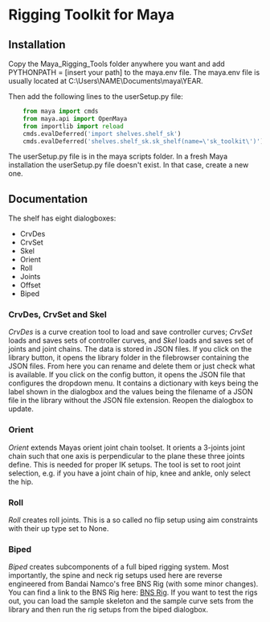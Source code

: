 # Rigging Toolkit for Maya

## Installation
Copy the Maya_Rigging_Tools folder anywhere you want and add PYTHONPATH = [insert your path] to the maya.env file. The maya.env file is usually located at C:\Users\NAME\Documents\maya\YEAR.

Then add the following lines to the userSetup.py file:

```python
    from maya import cmds
    from maya.api import OpenMaya
    from importlib import reload
    cmds.evalDeferred('import shelves.shelf_sk')
    cmds.evalDeferred('shelves.shelf_sk.sk_shelf(name=\'sk_toolkit\')')
```

The userSetup.py file is in the maya scripts folder. In a fresh Maya installation the userSetup.py file doesn't exist. In that case, create a new one.

## Documentation

The shelf has eight dialogboxes:
* CrvDes
* CrvSet
* Skel
* Orient
* Roll
* Joints
* Offset
* Biped

### CrvDes, CrvSet and Skel
*CrvDes* is a curve creation tool to load and save controller curves; *CrvSet* loads and saves sets of controller curves, and *Skel* loads and saves set of joints and joint chains. The data is stored in JSON files. If you click on the library button, it opens the library folder in the filebrowser containing the JSON files. From here you can rename and delete them or just check what is available. If you click on the config button, it opens the JSON file that configures the dropdown menu. It contains a dictionary with keys being the label shown in the dialogbox and the values being the filename of a JSON file in the library without the JSON file extension. Reopen the dialogbox to update.

### Orient
*Orient* extends Mayas orient joint chain toolset. It orients a 3-joints joint chain such that one axis is perpendicular to the plane these three joints define. This is needed for proper IK setups. The tool is set to root joint selection, e.g. if you have a joint chain of hip, knee and ankle, only select the hip.

### Roll
*Roll* creates roll joints. This is a so called no flip setup using aim constraints with their up type set to None.

### Biped
*Biped* creates subcomponents of a full biped rigging system. Most importantly, the spine and neck rig setups used here are reverse engineered from Bandai Namco's free BNS Rig (with some minor changes). You can find a link to the BNS Rig here: [BNS Rig](https://kunanim.wordpress.com/2020/06/06/ridicule-is-nothing-to-be-scared-of/). If you want to test the rigs out, you can load the sample skeleton and the sample curve sets from the library and then run the rig setups from the biped dialogbox.














